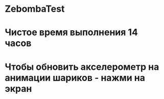 # ZebombaTest

# Чистое время выполнения 14 часов

# Чтобы обновить акселерометр на анимации шариков - нажми на экран